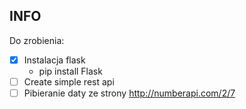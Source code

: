 ## INFO

Do zrobienia:
- [x] Instalacja flask
  - pip install Flask
- [ ] Create simple rest api
- [ ] Pibieranie daty ze strony http://numberapi.com/2/7